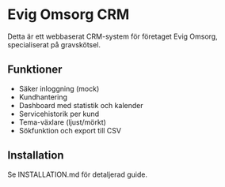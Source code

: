 # Evig Omsorg CRM

Detta är ett webbaserat CRM-system för företaget Evig Omsorg, specialiserat på gravskötsel.

## Funktioner
- Säker inloggning (mock)
- Kundhantering
- Dashboard med statistik och kalender
- Servicehistorik per kund
- Tema-växlare (ljust/mörkt)
- Sökfunktion och export till CSV

## Installation
Se INSTALLATION.md för detaljerad guide.